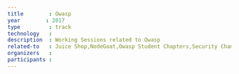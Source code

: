 ```yaml
---
title        : Owasp
year		: 2017
type         : track
technology   :
description  : Working Sessions related to Owasp
related-to   : Juice Shop,NodeGoat,Owasp Student Chapters,Security Champions,Webgoat
organizers   :
participants :
---
```


